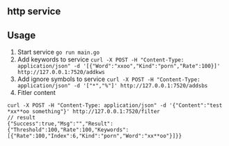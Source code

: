 ## http service

## Usage

1. Start service
	`go run main.go`
2. Add keywords to service
	`curl -X POST -H "Content-Type: application/json" -d '[{"Word":"xxoo","Kind":"porn","Rate":100}]' http://127.0.0.1:7520/addkws`
3. Add ignore symbols to service
	`curl -X POST -H "Content-Type: application/json" -d '["*","%"]' http://127.0.0.1:7520/addsbs`
4. Fitler content

```
curl -X POST -H "Content-Type: application/json" -d '{"Content":"test *xx**oo something"}' http://127.0.0.1:7520/filter
// result
{"Success":true,"Msg":"","Result":{"Threshold":100,"Rate":100,"Keywords":[{"Rate":100,"Index":6,"Kind":"porn","Word":"xx**oo"}]}}
```
